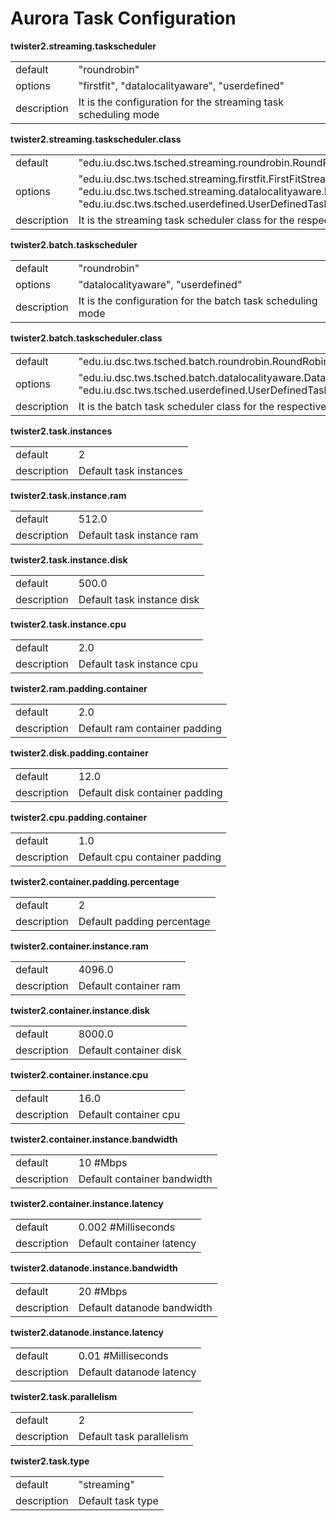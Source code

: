 # Aurora Task Configuration



**twister2.streaming.taskscheduler**
<table><tr><td>default</td><td>"roundrobin"</td><tr><td>options</td><td>"firstfit", "datalocalityaware", "userdefined"</td>
<tr><td>description</td><td>It is the configuration for the streaming task scheduling mode</td></table>

**twister2.streaming.taskscheduler.class**
<table><tr><td>default</td><td>"edu.iu.dsc.tws.tsched.streaming.roundrobin.RoundRobinTaskScheduler"</td><tr><td>options</td>
<td>"edu.iu.dsc.tws.tsched.streaming.firstfit.FirstFitStreamingTaskScheduler", 
"edu.iu.dsc.tws.tsched.streaming.datalocalityaware.DataLocalityStreamingTaskScheduler", 
"edu.iu.dsc.tws.tsched.userdefined.UserDefinedTaskScheduler" </td><tr><td>description</td>
<td>It is the streaming task scheduler class for the respective task scheduling mode</td></table>

**twister2.batch.taskscheduler**
<table><tr><td>default</td><td>"roundrobin"</td><tr><td>options</td><td>"datalocalityaware", "userdefined"</td>
<tr><td>description</td><td>It is the configuration for the batch task scheduling mode</td></table>

**twister2.batch.taskscheduler.class**
<table><tr><td>default</td><td>"edu.iu.dsc.tws.tsched.batch.roundrobin.RoundRobinBatchTaskScheduler"</td>
<tr><td>options</td><td>"edu.iu.dsc.tws.tsched.batch.datalocalityaware.DataLocalityBatchTaskScheduler", 
"edu.iu.dsc.tws.tsched.userdefined.UserDefinedTaskScheduler"</td><tr><td>description</td>
<td>It is the batch task scheduler class for the respective task scheduling mode</td></table>

**twister2.task.instances**
<table><tr><td>default</td><td>2</td><tr><td>description</td><td>Default task instances</td></table>

**twister2.task.instance.ram**
<table><tr><td>default</td><td>512.0</td><tr><td>description</td><td>Default task instance ram</td></table>

**twister2.task.instance.disk**
<table><tr><td>default</td><td>500.0</td><tr><td>description</td><td>Default task instance disk</td></table>

**twister2.task.instance.cpu**
<table><tr><td>default</td><td>2.0</td><tr><td>description</td><td>Default task instance cpu</td></table>

**twister2.ram.padding.container**
<table><tr><td>default</td><td>2.0</td><tr><td>description</td><td>Default ram container padding</td></table>

**twister2.disk.padding.container**
<table><tr><td>default</td><td>12.0</td><tr><td>description</td><td>Default disk container padding</td></table>

**twister2.cpu.padding.container**
<table><tr><td>default</td><td>1.0</td><tr><td>description</td><td>Default cpu container padding</td></table>

**twister2.container.padding.percentage**
<table><tr><td>default</td><td>2</td><tr><td>description</td><td>Default padding percentage</td></table>

**twister2.container.instance.ram**
<table><tr><td>default</td><td>4096.0</td><tr><td>description</td><td>Default container ram</td></table>

**twister2.container.instance.disk**
<table><tr><td>default</td><td>8000.0</td><tr><td>description</td><td>Default container disk</td></table>

**twister2.container.instance.cpu**
<table><tr><td>default</td><td>16.0</td><tr><td>description</td><td>Default container cpu</td></table>

**twister2.container.instance.bandwidth**
<table><tr><td>default</td><td>10 #Mbps</td><tr><td>description</td><td>Default container bandwidth</td></table>

**twister2.container.instance.latency**
<table><tr><td>default</td><td>0.002 #Milliseconds</td><tr><td>description</td><td>Default container latency</td></table>

**twister2.datanode.instance.bandwidth**
<table><tr><td>default</td><td>20 #Mbps</td><tr><td>description</td><td>Default datanode bandwidth</td></table>

**twister2.datanode.instance.latency**
<table><tr><td>default</td><td>0.01 #Milliseconds</td><tr><td>description</td><td>Default datanode latency</td></table>

**twister2.task.parallelism**
<table><tr><td>default</td><td>2</td><tr><td>description</td><td>Default task parallelism</td></table>

**twister2.task.type**
<table><tr><td>default</td><td>"streaming"</td><tr><td>description</td><td>Default task type</td></table>



